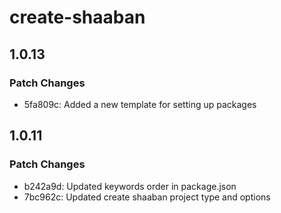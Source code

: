 # create-shaaban

## 1.0.13

### Patch Changes

- 5fa809c: Added a new template for setting up packages

## 1.0.11

### Patch Changes

- b242a9d: Updated keywords order in package.json
- 7bc962c: Updated create shaaban project type and options
